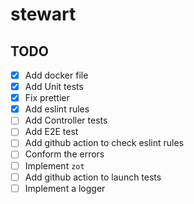 # stewart

## TODO

- [x] Add docker file
- [x] Add Unit tests
- [x] Fix prettier
- [x] Add eslint rules
- [ ] Add Controller tests
- [ ] Add E2E test
- [ ] Add github action to check eslint rules
- [ ] Conform the errors
- [ ] Implement `zot`
- [ ] Add github action to launch tests
- [ ] Implement a logger
